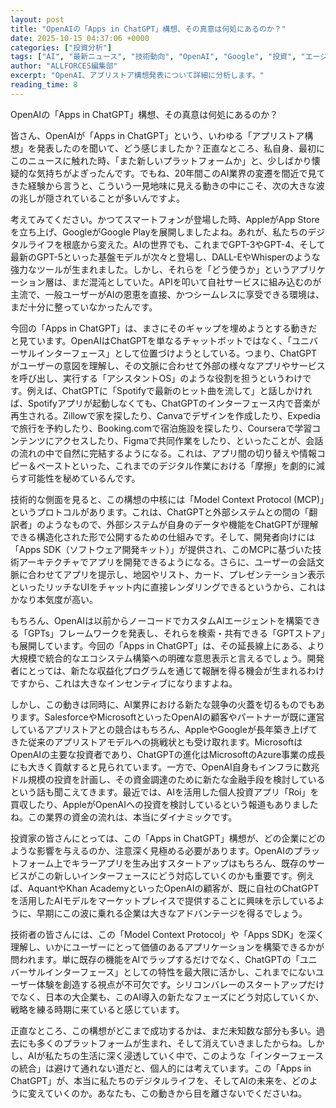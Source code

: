 ```yaml
---
layout: post
title: "OpenAIの「Apps in ChatGPT」構想、その真意は何処にあるのか？"
date: 2025-10-15 04:37:06 +0000
categories: ["投資分析"]
tags: ["AI", "最新ニュース", "技術動向", "OpenAI", "Google", "投資", "エージェント"]
author: "ALLFORCES編集部"
excerpt: "OpenAI、アプリストア構想発表について詳細に分析します。"
reading_time: 8
---
```


OpenAIの「Apps in ChatGPT」構想、その真意は何処にあるのか？

皆さん、OpenAIが「Apps in ChatGPT」という、いわゆる「アプリストア構想」を発表したのを聞いて、どう感じましたか？正直なところ、私自身、最初にこのニュースに触れた時、「また新しいプラットフォームか」と、少しばかり懐疑的な気持ちがよぎったんです。でもね、20年間このAI業界の変遷を間近で見てきた経験から言うと、こういう一見地味に見える動きの中にこそ、次の大きな波の兆しが隠されていることが多いんですよ。

考えてみてください。かつてスマートフォンが登場した時、AppleがApp Storeを立ち上げ、GoogleがGoogle Playを展開しましたよね。あれが、私たちのデジタルライフを根底から変えた。AIの世界でも、これまでGPT-3やGPT-4、そして最新のGPT-5といった基盤モデルが次々と登場し、DALL-EやWhisperのような強力なツールが生まれました。しかし、それらを「どう使うか」というアプリケーション層は、まだ混沌としていた。APIを叩いて自社サービスに組み込むのが主流で、一般ユーザーがAIの恩恵を直接、かつシームレスに享受できる環境は、まだ十分に整っていなかったんです。

今回の「Apps in ChatGPT」は、まさにそのギャップを埋めようとする動きだと見ています。OpenAIはChatGPTを単なるチャットボットではなく、「ユニバーサルインターフェース」として位置づけようとしている。つまり、ChatGPTがユーザーの意図を理解し、その文脈に合わせて外部の様々なアプリやサービスを呼び出し、実行する「アシスタントOS」のような役割を担うというわけです。例えば、ChatGPTに「Spotifyで最新のヒット曲を流して」と話しかければ、Spotifyアプリが起動しなくても、ChatGPTのインターフェース内で音楽が再生される。Zillowで家を探したり、Canvaでデザインを作成したり、Expediaで旅行を予約したり、Booking.comで宿泊施設を探したり、Courseraで学習コンテンツにアクセスしたり、Figmaで共同作業をしたり、といったことが、会話の流れの中で自然に完結するようになる。これは、アプリ間の切り替えや情報コピー＆ペーストといった、これまでのデジタル作業における「摩擦」を劇的に減らす可能性を秘めているんです。

技術的な側面を見ると、この構想の中核には「Model Context Protocol (MCP)」というプロトコルがあります。これは、ChatGPTと外部システムとの間の「翻訳者」のようなもので、外部システムが自身のデータや機能をChatGPTが理解できる構造化された形で公開するための仕組みです。そして、開発者向けには「Apps SDK（ソフトウェア開発キット）」が提供され、このMCPに基づいた技術アーキテクチャでアプリを開発できるようになる。さらに、ユーザーの会話文脈に合わせてアプリを提示し、地図やリスト、カード、プレゼンテーション表示といったリッチなUIをチャット内に直接レンダリングできるというから、これはかなり本気度が高い。

もちろん、OpenAIは以前からノーコードでカスタムAIエージェントを構築できる「GPTs」フレームワークを発表し、それらを検索・共有できる「GPTストア」も展開しています。今回の「Apps in ChatGPT」は、その延長線上にある、より大規模で統合的なエコシステム構築への明確な意思表示と言えるでしょう。開発者にとっては、新たな収益化プログラムを通じて報酬を得る機会が生まれるわけですから、これは大きなインセンティブになりますよね。

しかし、この動きは同時に、AI業界における新たな競争の火蓋を切るものでもあります。SalesforceやMicrosoftといったOpenAIの顧客やパートナーが既に運営しているアプリストアとの競合はもちろん、AppleやGoogleが長年築き上げてきた従来のアプリストアモデルへの挑戦状とも受け取れます。MicrosoftはOpenAIの主要な投資者であり、ChatGPTの進化はMicrosoftのAzure事業の成長にも大きく貢献すると見られています。一方で、OpenAI自身もインフラに数兆ドル規模の投資を計画し、その資金調達のために新たな金融手段を検討しているという話も聞こえてきます。最近では、AIを活用した個人投資アプリ「Roi」を買収したり、AppleがOpenAIへの投資を検討しているという報道もありましたね。この業界の資金の流れは、本当にダイナミックです。

投資家の皆さんにとっては、この「Apps in ChatGPT」構想が、どの企業にどのような影響を与えるのか、注意深く見極める必要があります。OpenAIのプラットフォーム上でキラーアプリを生み出すスタートアップはもちろん、既存のサービスがこの新しいインターフェースにどう対応していくのかも重要です。例えば、AquantやKhan AcademyといったOpenAIの顧客が、既に自社のChatGPTを活用したAIモデルをマーケットプレイスで提供することに興味を示しているように、早期にこの波に乗れる企業は大きなアドバンテージを得るでしょう。

技術者の皆さんには、この「Model Context Protocol」や「Apps SDK」を深く理解し、いかにユーザーにとって価値のあるアプリケーションを構築できるかが問われます。単に既存の機能をAIでラップするだけでなく、ChatGPTの「ユニバーサルインターフェース」としての特性を最大限に活かし、これまでにないユーザー体験を創造する視点が不可欠です。シリコンバレーのスタートアップだけでなく、日本の大企業も、このAI導入の新たなフェーズにどう対応していくか、戦略を練る時期に来ていると感じています。

正直なところ、この構想がどこまで成功するかは、まだ未知数な部分も多い。過去にも多くのプラットフォームが生まれ、そして消えていきましたからね。しかし、AIが私たちの生活に深く浸透していく中で、このような「インターフェースの統合」は避けて通れない道だと、個人的には考えています。この「Apps in ChatGPT」が、本当に私たちのデジタルライフを、そしてAIの未来を、どのように変えていくのか。あなたも、この動きから目を離さないでくださいね。

